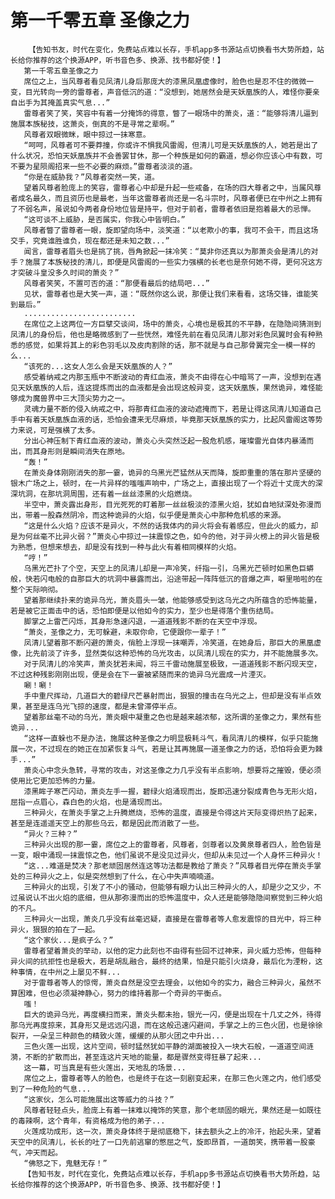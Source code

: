 # 第一千零五章 圣像之力
        【告知书友，时代在变化，免费站点难以长存，手机app多书源站点切换看书大势所趋，站长给你推荐的这个换源APP，听书音色多、换源、找书都好使！】
       第一千零五章圣像之力
       席位之上，当风尊者看见凤清儿身后那庞大的漆黑凤凰虚像时，脸色也是忍不住的微微一变，目光转向一旁的雷尊者，声音低沉的道：“没想到，她居然会是天妖凰族的人，难怪你要亲自出手为其掩盖真实气息...”
       雷尊者笑了笑，笑容中有着一分掩饰的得意，瞥了一眼场中的萧炎，道：“能够将清儿逼到施展本族秘技，这萧炎，倒真的不是寻常之辈啊。”
       风尊者双眼微眯，眼中掠过一抹寒意。
       “呵呵，风尊者可不要莽撞，你或许不惧我风雷阁，但清儿可是天妖凰族的人，她若是出了什么状况，恐怕天妖凰族并不会善罢甘休，那一个种族是如何的霸道，想必你应该心中有数，可不要为星陨阁招来一些不必要的麻烦。”雷尊者淡淡的道。
       “你是在威胁我？”风尊者突然一笑，道。
       望着风尊者脸庞上的笑容，雷尊者心中却是升起一些戒备，在场的四大尊者之中，当属风尊者成名最久，而且资历也是最老，当年这雷尊者尚还是一名斗宗时，风尊者便已在中州之上拥有了不弱名声，虽说如今两者身份地位皆是持平，但对于前者，雷尊者依旧是抱着最大的忌惮。
       “这可谈不上威胁，是否属实，你我心中皆明白。”
       风尊者瞥了雷尊者一眼，旋即望向场中，淡笑道：“以老欺小的事，我可不会干，而且这场交手，究竟谁胜谁负，现在都还是未知之数...”
       闻言，雷尊者眉头也是挑了挑，唇角掀起一抹冷笑：“莫非你还真以为那萧炎会是清儿的对手？施展了本族秘技的清儿，即便是风雷阁的一些实力强横的长老也是奈何她不得，更何况这方才突破斗皇没多久时间的萧炎？”
       风尊者笑笑，不置可否的道：“那便看最后的结局吧...”
       见状，雷尊者也是大笑一声，道：“既然你这么说，那便让我们来看看，这场交锋，谁能笑到最后。”
       .........................
       在席位之上这两位一方巨擘交谈间，场中的萧炎，心境也是极其的不平静，在隐隐间猜测到凤清儿的身份后，他也是略微感到了一些恍然，难怪先前在看见凤清儿那对彩色凤翼时会有种熟悉的感觉，如果将其上的彩色羽毛以及皮肉割除的话，那不就是与自己那骨翼完全一模一样的么...
       “该死的...这女人怎么会是天妖凰族的人？”
       感受着纳戒之内那玉瓶中不断波动的青红血液，萧炎不由得在心中暗骂了一声，没想到在遇见天妖凰族的人后，连这提炼而出的血液都是会出现这般异变，这天妖凰族，果然诡异，难怪能够成为魔兽界中三大顶尖势力之一。
       灵魂力量不断的侵入纳戒之中，将那青红血液的波动遮掩而下，若是让得这凤清儿知道自己手中有着天妖凰族血液的话，恐怕会遭来无尽麻烦，毕竟那天妖凰族的实力，比起风雷阁这等势力来说，可是强横了太多。
       分出心神压制下青红血液的波动，萧炎心头突然泛起一股危机感，璀璨雷光自体内暴涌而出，而其身形则是瞬间消失在原地。
       “轰！”
       在萧炎身体刚刚消失的那一霎，诡异的乌黑光芒猛然从天而降，旋即重重的落在那片坚硬的银木广场之上，顿时，在一片异样的嗤嗤声响中，广场之上，直接出现了一个将近十丈庞大的深深坑洞，在那坑洞周围，还有着一丝丝漆黑的火焰燃烧。
       半空中，萧炎露出身形，目光死死的盯着那一丝丝极淡的漆黑火焰，犹如自地狱深处弥漫而出，带着一股森然阴冷，而这种诡异的火焰，似乎便是萧炎心中那种危机感的来源。
       “这是什么火焰？应该不是异火，不然的话我体内的异火将会有着感应，但此火的威力，却是为何丝毫不比异火弱？”萧炎心中掠过一抹震惊之色，如今的他，对于异火榜上的异火皆是极为熟悉，但想来想去，却是没有找到一种与此火有着相同模样的火焰。
       “哼！”
       乌黑光芒扑了个空，天空上的凤清儿却是一声冷笑，纤指一引，乌黑光芒顿时如黑色巨蟒般，快若闪电般的自那巨大的坑洞中暴露而出，沿途带起一阵阵低沉的音爆之声，噼里啪啦的在整个天际响彻。
       望着那继续扑来的诡异乌光，萧炎眉头一皱，他能够感受到这乌光之内所蕴含的恐怖能量，若是被它正面击中的话，恐怕即便是以他如今的实力，至少也是得落个重伤结局。
       脚掌之上雷芒闪烁，其身形急速闪退，一道道残影不断的在天空中浮现。
       “萧炎，圣像之力，无可躲避，未取你命，它便跟你一辈子！”
       凤清儿望着那不断闪避的萧炎，俏脸上浮现一抹嘲弄，冷笑道，在她身后，那巨大的黑凰虚像，比先前淡了许多，显然类似这种恐怖的乌光攻击，以凤清儿现在的实力，并不能施展多次。
       对于凤清儿的冷笑声，萧炎犹若未闻，将三千雷动施展至极致，一道道残影不断闪现天空，不过这种残影刚刚出现，便是会在下一霎被紧随而来的诡异乌光震成一片湮灭。
       唰！唰！
       手中重尺挥动，几道巨大的碧绿尺芒暴射而出，狠狠的撞击在乌光之上，但却是没有半点效果，甚至是连乌光飞掠的速度，都是未曾滞停半点。
       望着那丝毫不动的乌光，萧炎眼中凝重之色也是越来越浓郁，这所谓的圣像之力，果然有些诡异...
       “这样一直躲也不是办法，施展这种圣像之力明显极耗斗气，看凤清儿的模样，似乎只能施展一次，不过现在的她正在加紧恢复斗气，若是让其再施展一道圣像之力的话，恐怕将会更为棘手...”
       萧炎心中念头急转，寻常的攻击，对这圣像之力几乎没有半点影响，想要将之摧毁，便必须使用比它更加恐怖的力量。
       漆黑眸子寒芒闪动，萧炎左手一握，碧绿火焰涌现而出，旋即迅速分裂成青色与无形火焰，屈指一点眉心，森白色的火焰，也是涌现而出。
       三种异火，在萧炎手掌之上升腾燃烧，恐怖的温度，直接是令得这片天际变得炽热了起来，甚至是连遥遥天空上的那些乌云，都是因此而消散了一些。
       “异火？三种？”
       三种异火出现的那一霎，席位之上的雷尊者，风尊者，剑尊者以及黄泉尊者四人，脸色皆是一变，眼中涌现一抹震惊之色，他们虽说不是没见过异火，但却从未见过一个人身怀三种异火！
       “这...难道是焚决？那老顽固居然连这等功法都是教给了萧炎？”风尊者目光停在萧炎手掌处的三种异火之上，似是突然想到了什么，在心中失声喃喃道。
       三种异火的出现，引发了不小的骚动，但能够有眼力认出三种异火的人，却是少之又少，不过虽说认不出火焰的底细，但从那弥漫而出的恐怖温度中，众人还是能够隐隐间察觉到三种火焰的不凡。
       三种异火一出现，萧炎几乎没有丝毫迟疑，直接是在雷尊者等人愈发震惊的目光中，将三种异火，狠狠的拍在了一起。
       “这个家伙...是疯子么？”
       雷尊者望着萧炎的举动，以他的定力此刻也不由得有些回不过神来，异火威力恐怖，但每种异火间的抗拒性也是极大，若是胡乱融合，最终的结果，怕是只能引火烧身，最后化为湮粉，这种事情，在中州之上屡见不鲜...
       对于雷尊者等人的惊愕，萧炎自然是没空去理会，以他如今的实力，融合三种异火，虽然不算困难，但也必须凝神静心，努力的维持着那一个奇异的平衡点。
       嗤！
       巨大的诡异乌光，再度横扫而来，萧炎头都未抬，银光一闪，便是出现在十几丈之外，待得那乌光再度掠来，其身形又是远远闪退，而在这般迅速闪避间，手掌之上的三色火团，也是徐徐裂开，一朵呈三种颜色的精致火莲，缓缓的从那火团之中升出...
       三色火莲一出现，这片空间，顿时猛然犹如平静的湖面被投入一块大石般，一道道空间涟漪，不断的扩散而出，甚至连这片天地的能量，都是骤然变得狂暴了起来...
       这一幕，可当真是有些火莲出，天地乱的场景...
       席位之上，雷尊者等人的脸色，也是终于在这一刻剧变起来，在那三色火莲之内，他们感受到了一种危险的气息...
       “这家伙，怎么可能施展出这等威力的斗技？”
       风尊者轻轻点头，脸庞上有着一抹难以掩饰的笑意，那个老顽固的眼光，果然还是一如既往的毒辣啊，这个青年，有资格成为他的弟子...
       火莲成功成形，这一次，萧炎身体终于是彻底稳下，抹去额头之上的冷汗，抬起头来，望着天空中的凤清儿，长长的吐了一口先前逃窜的憋屈之气，旋即昂首，一道朗笑，携带着一股豪气，冲天而起。
       “佛怒之下，鬼魅无存！”
       【告知书友，时代在变化，免费站点难以长存，手机app多书源站点切换看书大势所趋，站长给你推荐的这个换源APP，听书音色多、换源、找书都好使！】